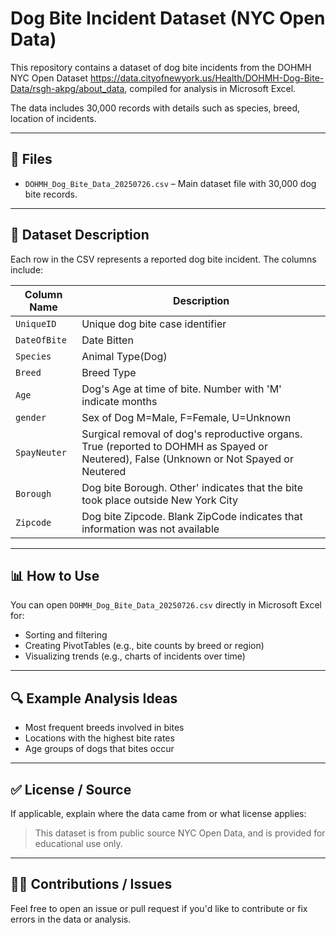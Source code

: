 # Dog Bite Incident Dataset (NYC Open Data)

This repository contains a dataset of dog bite incidents from the DOHMH NYC Open Dataset https://data.cityofnewyork.us/Health/DOHMH-Dog-Bite-Data/rsgh-akpg/about_data, compiled for analysis in Microsoft Excel. 

The data includes 30,000 records with details such as species, breed, location of incidents.

---

## 📁 Files

- `DOHMH_Dog_Bite_Data_20250726.csv` – Main dataset file with 30,000 dog bite records.

---

## 🧾 Dataset Description

Each row in the CSV represents a reported dog bite incident. The columns include:          

| Column Name        | Description |
|--------------------|-------------|
| `UniqueID`         | Unique dog bite case identifier|
| `DateOfBite`       | Date Bitten |
| `Species`          | Animal Type(Dog) |
| `Breed`            | Breed Type |
| `Age`              | Dog's Age at time of bite. Number with 'M' indicate months |
| `gender`           | Sex of Dog M=Male, F=Female, U=Unknown|
| `SpayNeuter`       | Surgical removal of dog's reproductive organs. True (reported to DOHMH as Spayed or Neutered), False (Unknown or Not Spayed or Neutered |
| `Borough`          |  Dog bite Borough. Other' indicates that the bite took place outside New York City |
| `Zipcode`          | Dog bite Zipcode. Blank ZipCode indicates that information was not available |


---

## 📊 How to Use

You can open `DOHMH_Dog_Bite_Data_20250726.csv` directly in Microsoft Excel for:
- Sorting and filtering
- Creating PivotTables (e.g., bite counts by breed or region)
- Visualizing trends (e.g., charts of incidents over time)

---

## 🔍 Example Analysis Ideas

- Most frequent breeds involved in bites
- Locations with the highest bite rates
- Age groups of dogs that bites occur

---

## ✅ License / Source

If applicable, explain where the data came from or what license applies:
> This dataset is from public source NYC Open Data, and is provided for educational use only.

---

## 🙋‍♂️ Contributions / Issues

Feel free to open an issue or pull request if you'd like to contribute or fix errors in the data or analysis.
